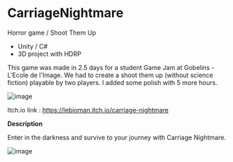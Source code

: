 # CarriageNightmare
Horror game / Shoot Them Up

- Unity / C#
- 3D project with HDRP

This game was made in 2.5 days for a student Game Jam at Gobelins - L'Ecole de l'Image. We had to create a shoot them up (without science fiction) playable by two players. I added some polish with 5 more hours.

![image](https://user-images.githubusercontent.com/45881846/147855541-c2e1e494-17ce-491e-bd97-63e791514dd5.png)

Itch.io link : https://lebioman.itch.io/carriage-nightmare

**Description**

Enter in the darkness and survive to your journey with Carriage Nightmare.

![image](https://user-images.githubusercontent.com/45881846/147855581-64310db2-b957-414c-845e-790eff19d48d.png)
